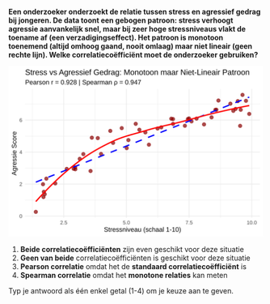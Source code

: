 **Een onderzoeker onderzoekt de relatie tussen stress en agressief gedrag bij jongeren. De data toont een gebogen patroon: stress verhoogt agressie aanvankelijk snel, maar bij zeer hoge stressniveaus vlakt de toename af (een verzadigingseffect). Het patroon is monotoon toenemend (altijd omhoog gaand, nooit omlaag) maar niet lineair (geen rechte lijn). Welke correlatiecoëfficiënt moet de onderzoeker gebruiken?**

![Pearson vs Spearman](media/correlation_plot_14.svg)

1. **Beide correlatiecoëfficiënten** zijn even geschikt voor deze situatie
2. **Geen van beide** correlatiecoëfficiënten is geschikt voor deze situatie  
3. **Pearson correlatie** omdat het de **standaard correlatiecoëfficiënt** is
4. **Spearman correlatie** omdat het **monotone relaties** kan meten

Typ je antwoord als één enkel getal (1-4) om je keuze aan te geven.